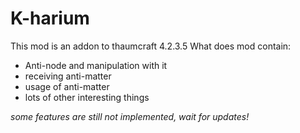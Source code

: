# K-harium
This mod is an addon to thaumcraft 4.2.3.5
What does mod contain:
- Anti-node and manipulation with it
- receiving anti-matter
- usage of anti-matter
- lots of other interesting things

*some features are still not implemented, wait for updates!*
